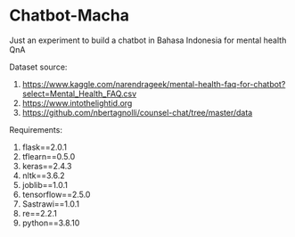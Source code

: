# Chatbot-Macha
Just an experiment to build a chatbot in Bahasa Indonesia for mental health QnA

Dataset source:
1) https://www.kaggle.com/narendrageek/mental-health-faq-for-chatbot?select=Mental_Health_FAQ.csv
2) https://www.intothelightid.org
3) https://github.com/nbertagnolli/counsel-chat/tree/master/data

Requirements:
1) flask==2.0.1
2) tflearn==0.5.0
3) keras==2.4.3
4) nltk==3.6.2
5) joblib==1.0.1
6) tensorflow==2.5.0
7) Sastrawi==1.0.1
8) re==2.2.1
9) python==3.8.10
